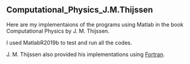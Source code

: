 ## Computational_Physics_J.M.Thijssen
Here are my implementaions of the programs using Matlab in the book Computational Physics by J. M. Thijssen.    

I used MatlabR2019b to test and run all the codes.     

J. M. Thijssen also provided his implementations using [Fortran](https://www.cambridge.org/gb/academic/subjects/physics/mathematical-methods/computational-physics-2nd-edition?format=HB&isbn=9780521833462).
